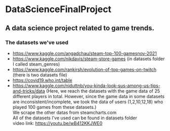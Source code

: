 # DataScienceFinalProject
## A data science project related to game trends.
### The datasets we've used 
- https://www.kaggle.com/angadchau/steam-top-100-gamesnov-2021
- https://www.kaggle.com/nikdavis/steam-store-games (in datasets folder I called steam_genres)
- https://www.kaggle.com/rankirsh/evolution-of-top-games-on-twitch (there is two datasets file)
- https://covid19.who.int/table <br />
- https://www.kaggle.com/niduttnb/you-kinda-look-sus-among-us-tips-and-tricks/data (Here, we reach the datasets with the game data of 25 different players in total. However, since the game data in some datasets are inconsistent/incomplete, we took the data of users (1,2,10,12,18) who played 100 games from these datasets.) <br />
We scrape the other datas from steamcharts.com <br />
All of the datasets I've used can be found in datasets folder <br />
video link: https://youtu.be/wB412KKJWE0
